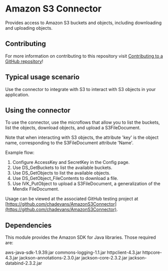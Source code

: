 # Amazon S3 Connector

Provides access to Amazon S3 buckets and objects, including downloading and uploading objects.

## Contributing

For more information on contributing to this repository visit [Contributing to a GitHub repository](https://world.mendix.com/display/howto50/Contributing+to+a+GitHub+repository)!

## Typical usage scenario

Use the connector to integrate with S3 to interact with S3 objects in your application.
 
## Using the connector

To use the connector, use the microflows that allow you to list the buckets, list the objects, download objects, and upload a S3FileDocument.

Note that when interacting with S3 objects, the attribute 'key' is the object name, corresponding to the S3FileDocument attribute 'Name'.

Example flow:

1. Configure AccessKey and SecretKey in the Config page.
2. Use DS_GetBuckets to list the available buckets.
3. Use DS_GetObjects to list the available objects.
4. Use DS_GetObject_FileContents to download a file.
5. Use IVK_PutObject to upload a S3FileDocument, a generalization of the Mendix FileDocument.

Usage can be viewed at the associated GitHub testing project at [https://github.com/chadevans/AmazonS3Connector](https://github.com/chadevans/AmazonS3Connector).

## Dependencies

This module provides the Amazon SDK for Java libraries. Those required are:

aws-java-sdk-1.9.39.jar
commons-logging-1.1.jar
httpclient-4.3.jar
httpcore-4.3.jar
jackson-annotations-2.3.0.jar
jackson-core-2.3.2.jar
jackson-databind-2.3.2.jar
